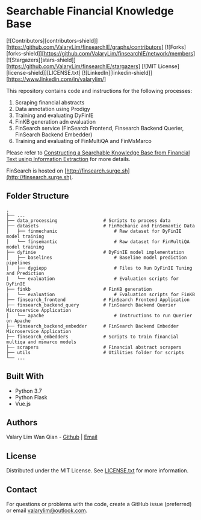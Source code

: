 # Searchable Financial Knowledge Base
[![Contributors][contributors-shield]][https://github.com/ValaryLim/finsearchIE/graphs/contributors]
[![Forks][forks-shield]][https://github.com/ValaryLim/finsearchIE/network/members]
[![Stargazers][stars-shield]][https://github.com/ValaryLim/finsearchIE/stargazers]
[![MIT License][license-shield]][LICENSE.txt]
[![LinkedIn][linkedin-shield]][https://www.linkedin.com/in/valarylim/]

This repository contains code and instructions for the following processes:
1. Scraping financial abstracts
2. Data annotation using Prodigy 
3. Training and evaluating DyFinIE
4. FinKB generation adn evaluation
5. FinSearch service (FinSearch Frontend, Finsearch Backend Querier, FinSearch Backend Embedder)
6. Training and evaluating of FinMultiQA and FinMsMarco

Please refer to [Constructing a Searchable Knowledge Base from Financial Text using Information Extraction](https://github.com/ValaryLim/finsearchIE/blob/main/report.pdf) for more details.

FinSearch is hosted on [http://finsearch.surge.sh](http://finsearch.surge.sh).


## Folder Structure
    .
    ├── ...
    ├── data_processing                 # Scripts to process data           
    ├── datasets                        # FinMechanic and FinSemantic Data    
    │   ├── finmechanic                     # Raw dataset for DyFinIE model training
    │   └── finsemantic                     # Raw dataset for FinMultiQA model training
    ├── dyfinie                         # DyFinIE model implementation
    │   ├── baselines                       # Baseline model prediction pipelines
    │   ├── dygiepp                         # Files to Run DyFinIE Tuning and Prediction
    |   └── evaluation                      # Evaluation scripts for DyFinIE
    ├── finkb                           # FinKB generation
    |   └── evaluation                      # Evaluation scripts for FinKB
    ├── finsearch_frontend              # FinSearch Frontend Application
    ├── finsearch_backend_query         # FinSearch Backend Querier Microservice Application
    │   └── apache                          # Instructions to run Querier on Apache
    ├── finsearch_backend_embedder      # FinSearch Backend Embedder Microservice Application
    ├── finsearch_embedders             # Scripts to train financial multiqa and msmarco models
    ├── scrapers                        # Financial abstract scrapers
    ├── utils                           # Utilities folder for scripts
    └── ...

## Built With
- Python 3.7
- Python Flask
- Vue.js

## Authors
Valary Lim Wan Qian - [Github](https://github.com/ValaryLim) | [Email](mailto:valarylim@outlook.com)


## License
Distributed under the MIT License. See [LICENSE.txt](LICENSE.txt) for more information.

## Contact
For questions or problems with the code, create a GitHub issue (preferred) or email [valarylim@outlook.com](mailto:valarylim@outlook.com).
